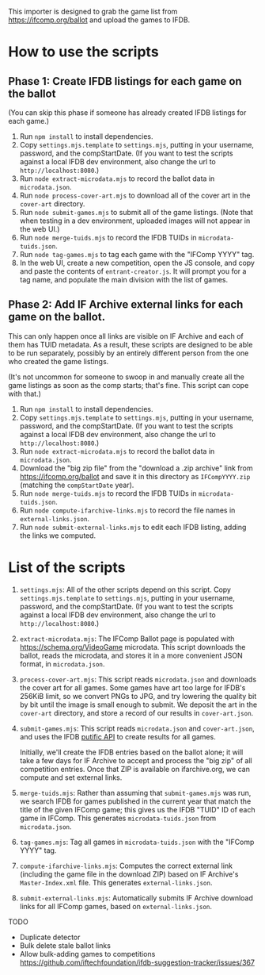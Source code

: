 This importer is designed to grab the game list from https://ifcomp.org/ballot and upload the games to IFDB.

# How to use the scripts

## Phase 1: Create IFDB listings for each game on the ballot

(You can skip this phase if someone has already created IFDB listings for each game.)

1. Run `npm install` to install dependencies.
2. Copy `settings.mjs.template` to `settings.mjs`, putting in your username, password, and the compStartDate. (If you want to test the scripts against a local IFDB dev environment, also change the url to `http://localhost:8080`.)
3. Run `node extract-microdata.mjs` to record the ballot data in `microdata.json`.
4. Run `node process-cover-art.mjs` to download all of the cover art in the `cover-art` directory.
5. Run `node submit-games.mjs` to submit all of the game listings. (Note that when testing in a dev environment, uploaded images will not appear in the web UI.)
6. Run `node merge-tuids.mjs` to record the IFDB TUIDs in `microdata-tuids.json`.
7. Run `node tag-games.mjs` to tag each game with the "IFComp YYYY" tag.
8. In the web UI, create a new competition, open the JS console, and copy and paste the contents of `entrant-creator.js`. It will prompt you for a tag name, and populate the main division with the list of games.

## Phase 2: Add IF Archive external links for each game on the ballot.

This can only happen once all links are visible on IF Archive and each of them has TUID metadata. As a result, these scripts are designed to be able to be run separately, possibly by an entirely different person from the one who created the game listings.

(It's not uncommon for someone to swoop in and manually create all the game listings as soon as the comp starts; that's fine. This script can cope with that.)

1. Run `npm install` to install dependencies.
2. Copy `settings.mjs.template` to `settings.mjs`, putting in your username, password, and the compStartDate. (If you want to test the scripts against a local IFDB dev environment, also change the url to `http://localhost:8080`.)
3. Run `node extract-microdata.mjs` to record the ballot data in `microdata.json`.
4. Download the "big zip file" from the "download a .zip archive" link from https://ifcomp.org/ballot and save it in this directory as `IFCompYYYY.zip` (matching the `compStartDate` year).
6. Run `node merge-tuids.mjs` to record the IFDB TUIDs in `microdata-tuids.json`.
5. Run `node compute-ifarchive-links.mjs` to record the file names in `external-links.json`.
7. Run `node submit-external-links.mjs` to edit each IFDB listing, adding the links we computed.

# List of the scripts

1. `settings.mjs`: All of the other scripts depend on this script. Copy `settings.mjs.template` to `settings.mjs`, putting in your username, password, and the compStartDate. (If you want to test the scripts against a local IFDB dev environment, also change the url to `http://localhost:8080`.)
1. `extract-microdata.mjs`: The IFComp Ballot page is populated with https://schema.org/VideoGame microdata. This script downloads the ballot, reads the microdata, and stores it in a more convenient JSON format, in `microdata.json`.
1. `process-cover-art.mjs`: This script reads `microdata.json` and downloads the cover art for all games. Some games have art too large for IFDB's 256KiB limit, so we convert PNGs to JPG, and try lowering the quality bit by bit until the image is small enough to submit. We deposit the art in the `cover-art` directory, and store a record of our results in `cover-art.json`.
1. `submit-games.mjs`: This script reads `microdata.json` and `cover-art.json`, and uses the IFDB [putific API](https://ifdb.org/api/putific) to create results for all games.

    Initially, we'll create the IFDB entries based on the ballot alone; it will take a few days for IF Archive to accept and process the "big zip" of all competition entries. Once that ZIP is available on ifarchive.org, we can compute and set external links.
1. `merge-tuids.mjs`: Rather than assuming that `submit-games.mjs` was run, we search IFDB for games published in the current year that match the title of the given IFComp game; this gives us the IFDB "TUID" ID of each game in IFComp. This generates `microdata-tuids.json` from `microdata.json`.
1. `tag-games.mjs`: Tag all games in `microdata-tuids.json` with the "IFComp YYYY" tag.
1. `compute-ifarchive-links.mjs`: Computes the correct external link (including the game file in the download ZIP) based on IF Archive's `Master-Index.xml` file. This generates `external-links.json`.
1. `submit-external-links.mjs`: Automatically submits IF Archive download links for all IFComp games, based on `external-links.json`.


TODO

* Duplicate detector
* Bulk delete stale ballot links
* Allow bulk-adding games to competitions https://github.com/iftechfoundation/ifdb-suggestion-tracker/issues/367
